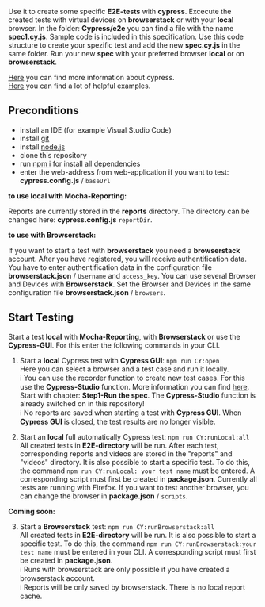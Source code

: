 Use it to create some specific **E2E-tests** with **cypress**. Excecute the created tests with virtual devices on **browserstack** or with your **local** browser. In the folder: **Cypress/e2e** you can find a file with the name **spec1.cy.js**. Sample code is included in this specification. Use this code structure to create your spezific test and add the new **spec.cy.js** in the same folder. Run your new **spec** with your preferred browser **local** or on **browserstack**.

[Here](https://docs.cypress.io/guides/overview/why-cypress) you can find more information about cypress.<br>
[Here](https://docs.cypress.io/examples/examples/recipes) you can find a lot of helpful examples.

## Preconditions

* install an IDE (for example Visual Studio Code)
* install [git](https://git-scm.com/downloads)
* install [node.js](https://nodejs.org/de/download/)
* clone this repository
* run [npm i]() for install all dependencies
* enter the web-address from web-application if you want to test: **cypress.config.js** / `baseUrl`

**to use local with Mocha-Reporting:**

Reports are currently stored in the **reports** directory. The directory can be changed here: **cypress.config.js** `reportDir`.

**to use with Browserstack:**

If you want to start a test with **browserstack** you need a **browserstack** account. After you have registered, you will receive authentification data. You have to enter authentification data in the configuration file **browserstack.json** / `Username` and `access_key`. You can use several Browser and Devices with **Browserstack**. Set the Browser and Devices in the same configuration file **browserstack.json** / `browsers`.

## Start Testing

Start a test **local** with **Mocha-Reporting**, with **Browserstack** or use the **Cypress-GUI**. For this enter the following commands in your CLI.

1. Start a **local** Cypress test with **Cypress GUI**: `npm run CY:open` <br>
Here you can select a browser and a test case and run it locally.<br>
:information_source: You can use the recorder function to create new test cases. For this use the **Cypress-Studio** function.
More information you can find  [here](https://docs.cypress.io/guides/references/cypress-studio#Extending-a-Test). Start with chapter: **Step1-Run the spec**. The **Cypress-Studio** function is already switched on in this repository!<br>
:information_source: No reports are saved when starting a test with **Cypress GUI**. When **Cypress GUI** is closed, the test results are no longer visible.

2. Start an **local** full automatically Cypress test: `npm run CY:runLocal:all` <br>
All created tests in **E2E-directory** will be run. After each test, corresponding reports and videos are stored in the "reports" and "videos" directory. It is also possible to start a specific test. To do this, the command `npm run CY:runLocal: your test name` must be entered. A corresponding script must first be created in **package.json**. Currently all tests are running with Firefox. If you want to test another browser, you can change the browser in **package.json** / `scripts`.

**Coming soon:**

3. Start a **Browserstack** test: `npm run CY:runBrowserstack:all` <br>
All created tests in **E2E-directory** will be run. It is also possible to start a specific test. To do this, the command `npm run CY:runBrowserstack:your test name` must be entered in your CLI. A corresponding script must first be created in **package.json**.<br>
:information_source: Runs with browserstack are only possible if you have created a browserstack account.<br>
:information_source: Reports will be only saved by browserstack. There is no local report cache.
